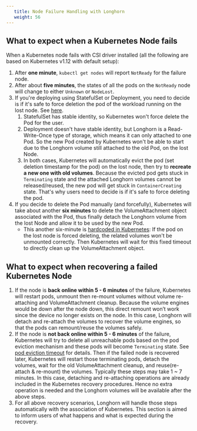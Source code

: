 ```yaml
---
   title: Node Failure Handling with Longhorn
   weight: 56
---
```


## What to expect when a Kubernetes Node fails

When a Kubernetes node fails with CSI driver installed (all the following are based on Kubernetes v1.12 with default setup):
1. After **one minute**, `kubectl get nodes` will report `NotReady` for the failure node.
2. After about **five minutes**, the states of all the pods on the `NotReady` node will change to either `Unknown` or `NodeLost`.
3. If you're deploying using StatefulSet or Deployment, you need to decide is if it's safe to force deletion the pod of the workload
running on the lost node. See [here](https://kubernetes.io/docs/tasks/run-application/force-delete-stateful-set-pod/).
    1. StatefulSet has stable identity, so Kubernetes won't force delete the Pod for the user.
    2. Deployment doesn't have stable identity, but Longhorn is a Read-Write-Once type of storage, which means it can only attached
    to one Pod. So the new Pod created by Kubernetes won't be able to start due to the Longhorn volume still attached to the old Pod,
    on the lost Node.
    3. In both cases, Kubernetes will automatically evict the pod (set deletion timestamp for the pod) on the lost node, then try to 
    **recreate a new one with old volumes**. Because the evicted pod gets stuck in `Terminating` state and the attached Longhorn volumes 
    cannot be released/reused, the new pod will get stuck in `ContainerCreating` state. That's why users need to decide is if it's safe to force deleting the pod.
4. If you decide to delete the Pod manually (and forcefully), Kubernetes will take about another **six minutes** to delete the VolumeAttachment
object associated with the Pod, thus finally detach the Longhorn volume from the lost Node and allow it to be used by the new Pod.
    - This another six-minute is [hardcoded in Kubernetes](https://github.com/kubernetes/kubernetes/blob/5e31799701123c50025567b8534e1a62dbc0e9f6/pkg/controller/volume/attachdetach/attach_detach_controller.go#L95): 
    If the pod on the lost node is forced deleting, the related volumes won't be unmounted correctly. Then Kubernetes will wait for this fixed timeout 
    to directly clean up the VolumeAttachment object.

## What to expect when recovering a failed Kubernetes Node
1. If the node is **back online within 5 - 6 minutes** of the failure, Kubernetes will restart pods, unmount then re-mount volumes without volume re-attaching and VolumeAttachment cleanup.
   Because the volume engines would be down after the node down, this direct remount won’t work since the device no longer exists on the node. 
   In this case, Longhorn will detach and re-attach the volumes to recover the volume engines, so that the pods can remount/reuse the volumes safely. 
2. If the node is **not back online within 5 - 6 minutes** of the failure, Kubernetes will try to delete all unreachable pods based on the pod eviction mechanism and these pods will become `Terminating` state. See [pod eviction timeout](https://kubernetes.io/docs/concepts/architecture/nodes/#condition) for details. 
   Then if the failed node is recovered later, Kubernetes will restart those terminating pods, detach the volumes, wait for the old VolumeAttachment cleanup, and reuse(re-attach & re-mount) the volumes. Typically these steps may take 1 ~ 7 minutes.
   In this case, detaching and re-attaching operations are already included in the Kubernetes recovery procedures. Hence no extra operation is needed and the Longhorn volumes will be available after the above steps. 
3. For all above recovery scenarios, Longhorn will handle those steps automatically with the association of Kubernetes. This section is aimed to inform users of what happens and what is expected during the recovery.